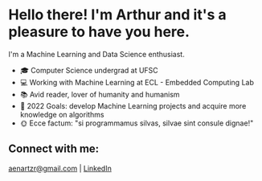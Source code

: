 # Hello there! I'm Arthur and it's a pleasure to have you here.

I'm a Machine Learning and Data Science enthusiast.

- 🎓 Computer Science undergrad at UFSC
- 💻 Working with Machine Learning at ECL - Embedded Computing Lab
- 📚 Avid reader, lover of humanity and humanism
- 🔭 2022 Goals: develop Machine Learning projects and acquire more knowledge on algorithms
- 🌞 Ecce factum: "si programmamus silvas, silvae sint consule dignae!" 

## Connect with me:
[aenartzr@gmail.com](aenartzr@gmail.com) | [LinkedIn](https://www.linkedin.com/in/arthur-s-707a69235/)
